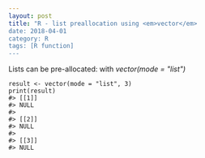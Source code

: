 ```yaml
---
layout: post
title: "R - list preallocation using <em>vector</em>
date: 2018-04-01
category: R
tags: [R function]
---
```


Lists can be pre-allocated: with <em>vector(mode = "list")</em>

```
result <- vector(mode = "list", 3)
print(result)
#> [[1]]
#> NULL
#> 
#> [[2]]
#> NULL
#> 
#> [[3]]
#> NULL


```


